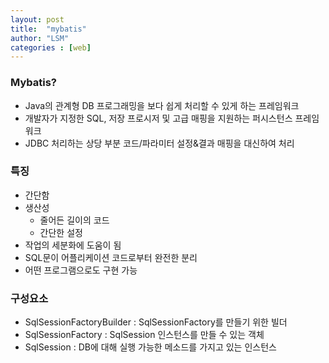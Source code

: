 ```yaml
---
layout: post
title:  "mybatis"
author: "LSM"
categories : [web]
---
```

### Mybatis?
- Java의 관계형 DB 프로그래밍을 보다 쉽게 처리할 수 있게 하는 프레임워크
- 개발자가 지정한 SQL, 저장 프로시저 및 고급 매핑을 지원하는 퍼시스턴스 프레임워크
- JDBC 처리하는 상당 부분 코드/파라미터 설정&결과 매핑을 대신하여 처리

### 특징
- 간단함
- 생산성
	- 줄어든 길이의 코드
	- 간단한 설정
- 작업의 세분화에 도움이 됨
- SQL문이 어플리케이션 코드로부터 완전한 분리
- 어떤 프로그램으로도 구현 가능

### 구성요소
- SqlSessionFactoryBuilder : SqlSessionFactory를 만들기 위한 빌더
- SqlSessionFactory : SqlSession 인스턴스를 만들 수 있는 객체
- SqlSession : DB에 대해 실행 가능한 메소드를 가지고 있는 인스턴스